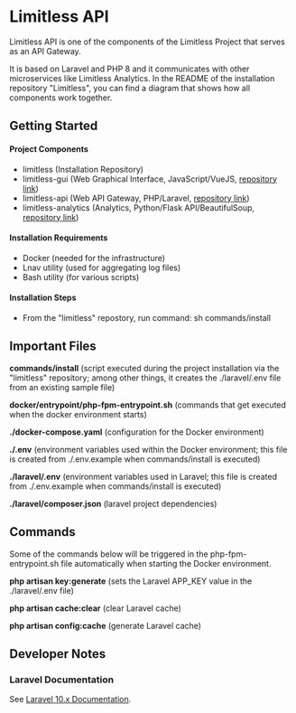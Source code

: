 # Limitless API

Limitless API is one of the components of the Limitless Project that serves as an API Gateway.

It is based on Laravel and PHP 8 and it communicates with other microservices like Limitless Analytics. In the README of the installation repository "Limitless", you can find a diagram that shows how all components work together.

## Getting Started

#### Project Components

- limitless (Installation Repository)
- limitless-gui (Web Graphical Interface, JavaScript/VueJS, [repository link](https://github.com/condrici/limitless-gui))
- limitless-api (Web API Gateway, PHP/Laravel, [repository link](https://github.com/condrici/limitless-api))
- limitless-analytics (Analytics, Python/Flask API/BeautifulSoup, [repository link](https://github.com/condrici/limitless-analytics))

#### Installation Requirements
- Docker (needed for the infrastructure)
- Lnav utility (used for aggregating log files)
- Bash utility (for various scripts)

#### Installation Steps
- From the "limitless" repostory, run command: sh commands/install

## Important Files

**commands/install** (script executed during the project installation via the "limitless" repository; among other things, it creates the ./laravel/.env file from an existing sample file)

**docker/entrypoint/php-fpm-entrypoint.sh** (commands that get executed when the docker environment starts)

**./docker-compose.yaml** (configuration for the Docker environment)

**./.env** (environment variables used within the Docker environment; this file is created from ./.env.example when commands/install is executed)

**./laravel/.env** (environment variables used in Laravel; this file is created from ./.env.example when commands/install is executed)

**./laravel/composer.json** (laravel project dependencies)

## Commands

Some of the commands below will be triggered in the php-fpm-entrypoint.sh file automatically when starting the Docker environment.

**php artisan key:generate** (sets the Laravel APP_KEY value in the ./laravel/.env file)

**php artisan cache:clear** (clear Laravel cache)

**php artisan config:cache** (generate Laravel cache)

## Developer Notes

### Laravel Documentation

See [Laravel 10.x Documentation](https://laravel.com/docs/10.x/releases).
